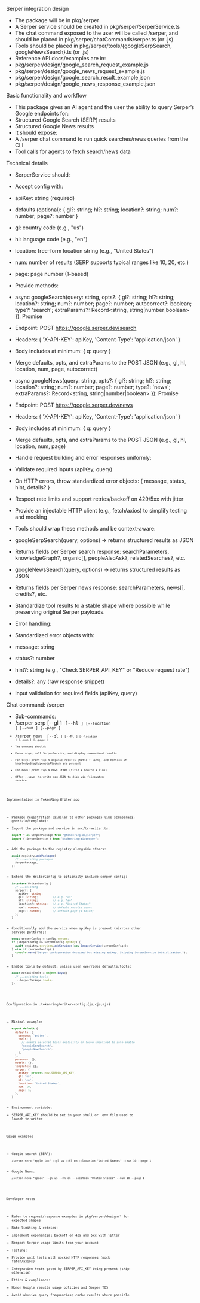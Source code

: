Serper integration design

- The package will be in pkg/serper
- A Serper service should be created in pkg/serper/SerperService.ts
- The chat command exposed to the user will be called /serper, and should be placed in
  pkg/serper/chatCommands/serper.ts (or .js)
- Tools should be placed in pkg/serper/tools/{googleSerpSearch, googleNewsSearch}.ts (or .js)
- Reference API docs/examples are in:
- pkg/serper/design/google_search_request_example.js
- pkg/serper/design/google_news_request_example.js
- pkg/serper/design/google_search_result_example.json
- pkg/serper/design/google_news_response_example.json

Basic functionality and workflow

- This package gives an AI agent and the user the ability to query Serper’s Google endpoints for:
- Structured Google Search (SERP) results
- Structured Google News results
- It should expose:
- A /serper chat command to run quick searches/news queries from the CLI
- Tool calls for agents to fetch search/news data

Technical details

- SerperService should:
- Accept config with:
- apiKey: string (required)
- defaults (optional): { gl?: string; hl?: string; location?: string; num?: number; page?: number }
- gl: country code (e.g., "us")
- hl: language code (e.g., "en")
- location: free-form location string (e.g., "United States")
- num: number of results (SERP supports typical ranges like 10, 20, etc.)
- page: page number (1-based)
- Provide methods:
- async googleSearch(query: string, opts?: { gl?: string; hl?: string; location?: string; num?: number; page?: number;
  autocorrect?: boolean; type?: 'search'; extraParams?: Record<string, string|number|boolean> }): Promise<any>
- Endpoint: POST https://google.serper.dev/search
- Headers: { 'X-API-KEY': apiKey, 'Content-Type': 'application/json' }
- Body includes at minimum: { q: query }
- Merge defaults, opts, and extraParams to the POST JSON (e.g., gl, hl, location, num, page, autocorrect)
- async googleNews(query: string, opts?: { gl?: string; hl?: string; location?: string; num?: number; page?: number;
  type?: 'news'; extraParams?: Record<string, string|number|boolean> }): Promise<any>
- Endpoint: POST https://google.serper.dev/news
- Headers: { 'X-API-KEY': apiKey, 'Content-Type': 'application/json' }
- Body includes at minimum: { q: query }
- Merge defaults, opts, and extraParams to the POST JSON (e.g., gl, hl, location, num, page)
- Handle request building and error responses uniformly:
- Validate required inputs (apiKey, query)
- On HTTP errors, throw standardized error objects: { message, status, hint, details? }
- Respect rate limits and support retries/backoff on 429/5xx with jitter
- Provide an injectable HTTP client (e.g., fetch/axios) to simplify testing and mocking

- Tools should wrap these methods and be context-aware:
- googleSerpSearch(query, options) -> returns structured results as JSON
- Returns fields per Serper search response: searchParameters, knowledgeGraph?, organic[], peopleAlsoAsk?,
  relatedSearches?, etc.
- googleNewsSearch(query, options) -> returns structured results as JSON
- Returns fields per Serper news response: searchParameters, news[], credits?, etc.
- Standardize tool results to a stable shape where possible while preserving original Serper payloads.

- Error handling:
- Standardized error objects with:
- message: string
- status?: number
- hint?: string (e.g., "Check SERPER_API_KEY" or "Reduce request rate")
- details?: any (raw response snippet)
- Input validation for required fields (apiKey, query)

Chat command: /serper

- Sub-commands:
- /serper serp <query> [--gl <code>] [--hl <code>] [--location <string>] [--num <n>] [--page <n>]
- /serper news <query> [--gl <code>] [--hl <code>] [--location <string>] [--num <n>] [--page <n>]
- The command should:
- Parse args, call SerperService, and display summarized results
- For serp: print top N organic results (title + link), and mention if knowledgeGraph/peopleAlsoAsk are present
- For news: print top N news items (title + source + link)
- Offer --save <path> to write raw JSON to disk via filesystem service

Implementation in TokenRing Writer app

- Package registration (similar to other packages like scraperapi, ghost-io/template):
- Import the package and service in src/tr-writer.ts:
  ```ts
  import * as SerperPackage from "@tokenring-ai/serper";
  import { SerperService } from "@tokenring-ai/serper";
  ```
- Add the package to the registry alongside others:
  ```ts
  await registry.addPackages(
    // ...existing packages
    SerperPackage,
  );
  ```
- Extend the WriterConfig to optionally include serper config:
  ```ts
  interface WriterConfig {
    // ...existing
    serper?: {
      apiKey: string;
      gl?: string;         // e.g. "us"
      hl?: string;         // e.g. "en"
      location?: string;   // e.g. "United States"
      num?: number;        // default results count
      page?: number;       // default page (1-based)
    };
  }
  ```
- Conditionally add the service when apiKey is present (mirrors other service patterns):
  ```ts
  const serperConfig = config.serper;
  if (serperConfig && serperConfig.apiKey) {
    await registry.services.addServices(new SerperService(serperConfig));
  } else if (serperConfig) {
    console.warn("Serper configuration detected but missing apiKey. Skipping SerperService initialization.");
  }
  ```
- Enable tools by default, unless user overrides defaults.tools:
  ```ts
  const defaultTools = Object.keys({
    // ...existing tools
    ...SerperPackage.tools,
  });
  ```

Configuration in .tokenring/writer-config.{js,cjs,mjs}

- Minimal example:
  ```js
  export default {
    defaults: {
      persona: 'writer',
      tools: [
        // enable selected tools explicitly or leave undefined to auto-enable
        'googleSerpSearch',
        'googleNewsSearch',
      ],
    },
    personas: {},
    models: {},
    templates: {},
    serper: {
      apiKey: process.env.SERPER_API_KEY,
      gl: 'us',
      hl: 'en',
      location: 'United States',
      num: 10,
      page: 1,
    },
  }
  ```
- Environment variable:
- SERPER_API_KEY should be set in your shell or .env file used to launch tr-writer

Usage examples

- Google search (SERP):
  ```text
  /serper serp "apple inc" --gl us --hl en --location "United States" --num 10 --page 1
  ```
- Google News:
  ```text
  /serper news "Space" --gl us --hl en --location "United States" --num 10 --page 1
  ```

Developer notes

- Refer to request/response examples in pkg/serper/design/* for expected shapes
- Rate limiting & retries:
- Implement exponential backoff on 429 and 5xx with jitter
- Respect Serper usage limits from your account
- Testing:
- Provide unit tests with mocked HTTP responses (mock fetch/axios)
- Integration tests gated by SERPER_API_KEY being present (skip otherwise)
- Ethics & compliance:
- Honor Google results usage policies and Serper TOS
- Avoid abusive query frequencies; cache results where possible
